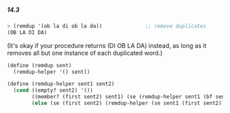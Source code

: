 ##### 14.3  
```Scheme
> (remdup '(ob la di ob la da))              ;; remove duplicates
(OB LA DI DA)
```
(It's okay if your procedure returns (DI OB LA DA) instead, as long as it removes all but one instance of each duplicated word.)

```Scheme
(define (remdup sent)
  (remdup-helper '() sent))

(define (remdup-helper sent1 sent2)
  (cond ((empty? sent2) '())
        ((member? (first sent2) sent1) (se (remdup-helper sent1 (bf sent2))))
        (else (se (first sent2) (remdup-helper (se sent1 (first sent2)) (bf sent2))))))
```
